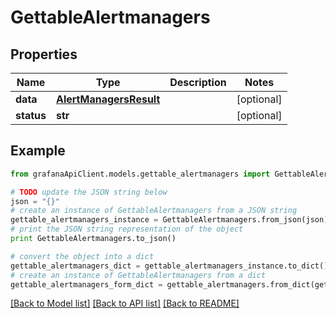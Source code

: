 # GettableAlertmanagers


## Properties
Name | Type | Description | Notes
------------ | ------------- | ------------- | -------------
**data** | [**AlertManagersResult**](AlertManagersResult.md) |  | [optional] 
**status** | **str** |  | [optional] 

## Example

```python
from grafanaApiClient.models.gettable_alertmanagers import GettableAlertmanagers

# TODO update the JSON string below
json = "{}"
# create an instance of GettableAlertmanagers from a JSON string
gettable_alertmanagers_instance = GettableAlertmanagers.from_json(json)
# print the JSON string representation of the object
print GettableAlertmanagers.to_json()

# convert the object into a dict
gettable_alertmanagers_dict = gettable_alertmanagers_instance.to_dict()
# create an instance of GettableAlertmanagers from a dict
gettable_alertmanagers_form_dict = gettable_alertmanagers.from_dict(gettable_alertmanagers_dict)
```
[[Back to Model list]](../README.md#documentation-for-models) [[Back to API list]](../README.md#documentation-for-api-endpoints) [[Back to README]](../README.md)


